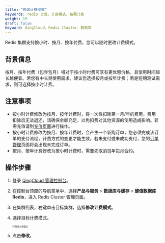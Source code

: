 ```yaml
---
title: "修改计费模式" 
keywords: redis 计费，计费模式，按需计费
weight: 15
draft: false
keyword: QingCloud，Redis Cluster，数据库
---
```


Redis 集群支持按小时、按月、按年付费，您可以随时更改计费模式。

## 背景信息

按月、按年付费（包年包月）相对于按小时付费可享有更优惠价格，且使用时间越长越便宜。若您有中长期使用需求，建议您选择按月或按年计费；若是短期测试需求，则可选择按小时计费。

## 注意事项

- 按小时计费修改为按月、按年计费时，将一次性扣除第一月/年的费用，费用扣除后无法退还，请确保余额充足，以免扣费对其他资源的使用造成影响。若需充值请到[充值页面](https://console.qingcloud.com/finance/wallet/)进行操作。
- 按小时计费修改为按月、按年计费时，会产生一个新购订单，您必须完成该订单的支付流程，计费方式的变更才能生效。若未支付或未成功支付，您的[订单管理](https://console.qingcloud.com/finance/order)页面将会出现未完成订单。
- 按月、按年计费修改为按小时计费时，需要先取消包年包月合约。

## 操作步骤

1. 登录  [QingCloud 管理控制台](https://console.qingcloud.com/login)。

2. 在控制台顶部的导航菜单中，选择**产品与服务** > **数据库与缓存** > **键值数据库 Redis**，进入 Redis Cluster 管理页面。

3. 在集群列表，右键单击目标集群，选择**修改计费模式**。

4. 选择目标计费模式。

   <img src="../../../_images/mdy_billing_mode.png" alt="修改计费模式" style="zoom:50%;" />

5. 点击**修改**。

